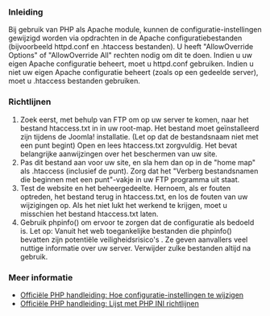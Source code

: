<!-- Filename: How_do_you_convert_an_htaccess.txt_file_into_a_.htaccess_file%3F / Display title: Hoe verandert u een een htaccess.txt bestand in een .htaccess bestand? -->

### Inleiding

Bij gebruik van PHP als Apache module, kunnen de
configuratie-instellingen gewijzigd worden via opdrachten in de Apache
configuratiebestanden (bijvoorbeeld httpd.conf en .htaccess bestanden).
U heeft "AllowOverride Options" of "AllowOverride All" rechten nodig om
dit te doen. Indien u uw eigen Apache configuratie beheert, moet u
httpd.conf gebruiken. Indien u niet uw eigen Apache configuratie beheert
(zoals op een gedeelde server), moet u .htaccess bestanden gebruiken.

### Richtlijnen

1.  Zoek eerst, met behulp van FTP om op uw server te komen, naar het
    bestand htaccess.txt in in uw root-map. Het bestand moet
    geïnstalleerd zijn tijdens de Joomla! installatie. (Let op dat de
    bestandsnaam niet met een punt begint) Open en lees htaccess.txt
    zorgvuldig. Het bevat belangrijke aanwijzingen over het beschermen
    van uw site.
2.  Pas dit bestand aan voor uw site, en sla hem dan op in de "home map"
    als .htaccess (inclusief de punt). Zorg dat het "Verberg
    bestandsnamen die beginnen met een punt"-vakje in uw FTP programma
    uit staat.
3.  Test de website en het beheergedeelte. Hernoem, als er fouten
    optreden, het bestand terug in htaccess.txt, en los de fouten van uw
    wijzigingen op. Als het niet lukt het werkend te krijgen, moet u
    misschien het bestand htaccess.txt laten.
4.  Gebruik phpinfo() om ervoor te zorgen dat de configuratie als
    bedoeld is. Let op: Vanuit het web toegankelijke bestanden die
    phpinfo() bevatten zijn potentiële veiligheidsrisico's . Ze geven
    aanvallers veel nuttige informatie over uw server. Verwijder zulke
    bestanden altijd na gebruik.

### Meer informatie

- <a href="http://us2.php.net/configuration.changes" class="external text"
  target="_blank" rel="nofollow noreferrer noopener">Officiële PHP
  handleiding: Hoe configuratie-instellingen te wijzigen</a>
- <a href="http://us2.php.net/manual/en/ini.php#ini.list"
  class="external text" target="_blank"
  rel="nofollow noreferrer noopener">Officiële PHP handleiding: Lijst met
  PHP INI richtlijnen</a>
